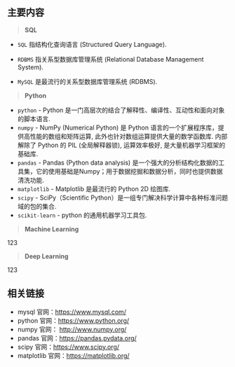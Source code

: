 ## 主要内容

> **SQL**

- `SQL` 指结构化查询语言 (Structured Query Language).

- `RDBMS` 指关系型数据库管理系统 (Relational Database Management System).
- `MySQL` 是最流行的关系型数据库管理系统 (RDBMS).

> **Python**


- `python` - Python 是一门高层次的结合了解释性、编译性、互动性和面向对象的脚本语言.
- `numpy` - NumPy (Numerical Python) 是 Python 语言的一个扩展程序库，提供高性能的数组和矩阵运算, 此外也针对数组运算提供大量的数学函数库. 内部解除了 Python 的 PIL (全局解释器锁), 运算效率极好, 是大量机器学习框架的基础库.
- `pandas` - Pandas (Python data analysis) 是一个强大的分析结构化数据的工具集，它的使用基础是Numpy；用于数据挖掘和数据分析，同时也提供数据清洗功能. 
- `matplotlib` - Matplotlib 是最流行的 Python 2D 绘图库.
- `scipy` -  SciPy（Scientific Python）是一组专门解决科学计算中各种标准问题域的包的集合.
- `scikit-learn` - python 的通用机器学习工具包.

> **Machine Learning**

123

> **Deep Learning**

123

## 相关链接

- mysql 官网：https://www.mysql.com/
- python 官网：https://www.python.org/
- numpy 官网： http://www.numpy.org/
- pandas 官网：https://pandas.pydata.org/
- scipy 官网：https://www.scipy.org/
- matplotlib 官网：https://matplotlib.org/
